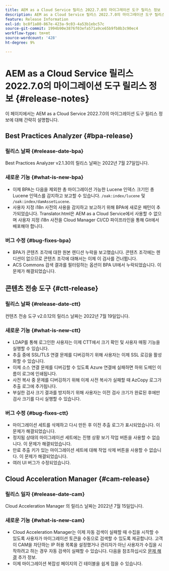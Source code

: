 ```yaml
---
title: AEM as a Cloud Service 릴리스 2022.7.0의 마이그레이션 도구 릴리스 정보
description: AEM as a Cloud Service 릴리스 2022.7.0의 마이그레이션 도구 릴리스 정보
feature: Release Information
exl-id: bc8f1a80-867e-423a-9c03-4a53b1ebc57c
source-git-commit: 1994b90e3876f03efa571a9ce65b9fb8b3c90ec4
workflow-type: tm+mt
source-wordcount: '428'
ht-degree: 9%

---
```


# AEM as a Cloud Service 릴리스 2022.7.0의 마이그레이션 도구 릴리스 정보 {#release-notes}

이 페이지에서는 AEM as a Cloud Service 2022.7.0의 마이그레이션 도구 릴리스 정보에 대해 간략히 설명합니다.

## Best Practices Analyzer {#bpa-release}

### 릴리스 날짜 {#release-date-bpa}

Best Practices Analyzer v2.1.30의 릴리스 날짜는 2022년 7월 27일입니다.

### 새로운 기능 {#what-is-new-bpa}

* 이제 BPA는 다음을 제외한 총 마이그레이션 가능한 Lucene 인덱스 크기인 총 Lucene 인덱스를 감지하고 보고할 수 있습니다. `/oak:index/lucene` 및 `/oak:index/damAssetLucene`.
* 사용자 지정 i18n 사전의 사용을 감지하고 보고하기 위해 BPA에 새로운 패턴이 추가되었습니다. Translator.html은 AEM as a Cloud Service에서 사용할 수 없으며 사용자 지정 i18n 사전을 Cloud Manager CI/CD 파이프라인을 통해 Git에서 배포해야 합니다.

### 버그 수정 {#bug-fixes-bpa}

* BPA가 콘텐츠 조각에 대한 원본 렌디션 누락을 보고했습니다. 콘텐츠 조각에는 렌디션이 없으므로 콘텐츠 조각에 대해서는 이제 이 검사를 건너뜁니다.
* ACS Commons 검색 결과를 필터링하는 옵션이 BPA UI에서 누락되었습니다. 이 문제가 해결되었습니다.

## 콘텐츠 전송 도구 {#ctt-release}

### 릴리스 날짜 {#release-date-ctt}

컨텐츠 전송 도구 v2.0.12의 릴리스 날짜는 2022년 7월 19일입니다.

### 새로운 기능 {#what-is-new-ctt}

* LDAP를 통해 로그인한 사용자는 이제 CTT에서 크기 확인 및 사용자 매핑 기능을 실행할 수 있습니다.
* 추출 중에 SSL/TLS 연결 문제를 디버깅하기 위해 사용자는 이제 SSL 로깅을 활성화할 수 있습니다.
* 이제 소스 연결 문제를 디버깅할 수 있도록 Azure 연결에 실패하면 하위 도메인 이름이 로그에 인쇄됩니다.
* 사전 복사 중 문제를 디버깅하기 위해 이제 사전 복사가 실패할 때 AzCopy 로그가 추출 로그에 추가됩니다.
* 부실한 검사 크기 결과를 방지하기 위해 사용자는 이전 검사 크기가 완료된 후에만 검사 크기를 다시 실행할 수 있습니다.

### 버그 수정 {#bug-fixes-ctt}

* 마이그레이션 세트를 삭제하고 다시 만든 후 이전 추출 로그가 표시되었습니다. 이 문제가 해결되었습니다.
* 정지됨 상태의 마이그레이션 세트에는 진행 상황 보기 작업 버튼을 사용할 수 없습니다. 이 문제가 해결되었습니다.
* 만료 추출 키가 있는 마이그레이션 세트에 대해 작업 삭제 버튼을 사용할 수 없습니다. 이 문제가 해결되었습니다.
* 여러 UI 버그가 수정되었습니다.

## Cloud Acceleration Manager {#cam-release}

### 릴리스 일자 {#release-date-cam}

Cloud Acceleration Manager 의 릴리스 날짜는 2022년 7월 15일입니다.

### 새로운 기능 {#what-is-new-cam}

* Cloud Acceleration Manager는 이제 자동 검색이 실패할 때 수집을 시작할 수 있도록 사용자가 마이그레이션 토큰을 수동으로 검색할 수 있도록 제공합니다. 고객이 CAM을 차단하는 IP 허용 목록을 설정했거나 관리자가 아닌 사용자가 수집을 시작하려고 하는 경우 자동 검색이 실패할 수 있습니다. 다음을 참조하십시오 [문제 해결](/help/journey-migration/content-transfer-tool/using-content-transfer-tool/ingesting-content.md#troubleshooting) 추가 정보.
* 이제 마이그레이션 복잡성 페이지의 긴 테이블을 쉽게 접을 수 있습니다.
